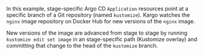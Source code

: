 In this example, stage-specific Argo CD `Application` resources point at a
specific branch of a Git repository (named `kustomize`). Kargo watches the
`nginx` image repository on Docker Hub for new versions of the `nginx` image.

New versions of the image are advanced from stage to stage by running `kustomize
edit set image` in an stage-specific path (Kustomize overlay) and committing
that change to the head of the `kustomize` branch.

